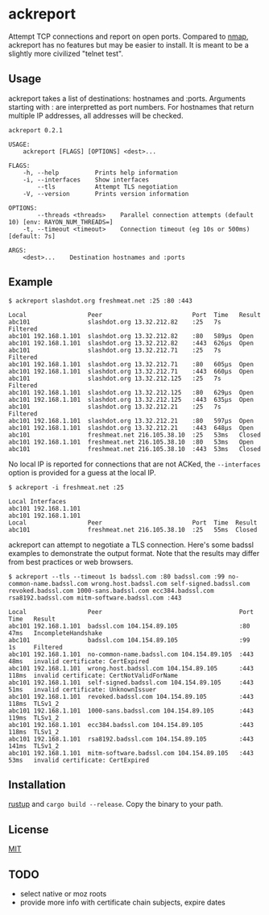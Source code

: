 # ackreport

Attempt TCP connections and report on open ports.
Compared to [nmap](https://nmap.org/), ackreport has no features but may be easier to install.
It is meant to be a slightly more civilized "telnet test".

## Usage

ackreport takes a list of destinations: hostnames and :ports.
Arguments starting with : are interpretted as port numbers.
For hostnames that return multiple IP addresses, all addresses will be checked.

```
ackreport 0.2.1

USAGE:
    ackreport [FLAGS] [OPTIONS] <dest>...

FLAGS:
    -h, --help          Prints help information
    -i, --interfaces    Show interfaces
        --tls           Attempt TLS negotiation
    -V, --version       Prints version information

OPTIONS:
        --threads <threads>    Parallel connection attempts (default 10) [env: RAYON_NUM_THREADS=]
    -t, --timeout <timeout>    Connection timeout (eg 10s or 500ms) [default: 7s]

ARGS:
    <dest>...    Destination hostnames and :ports
```

## Example

```
$ ackreport slashdot.org freshmeat.net :25 :80 :443
```

```
Local                 Peer                         Port  Time   Result
abc101                slashdot.org 13.32.212.82    :25   7s     Filtered
abc101 192.168.1.101  slashdot.org 13.32.212.82    :80   589µs  Open
abc101 192.168.1.101  slashdot.org 13.32.212.82    :443  626µs  Open
abc101                slashdot.org 13.32.212.71    :25   7s     Filtered
abc101 192.168.1.101  slashdot.org 13.32.212.71    :80   605µs  Open
abc101 192.168.1.101  slashdot.org 13.32.212.71    :443  660µs  Open
abc101                slashdot.org 13.32.212.125   :25   7s     Filtered
abc101 192.168.1.101  slashdot.org 13.32.212.125   :80   629µs  Open
abc101 192.168.1.101  slashdot.org 13.32.212.125   :443  635µs  Open
abc101                slashdot.org 13.32.212.21    :25   7s     Filtered
abc101 192.168.1.101  slashdot.org 13.32.212.21    :80   597µs  Open
abc101 192.168.1.101  slashdot.org 13.32.212.21    :443  648µs  Open
abc101                freshmeat.net 216.105.38.10  :25   53ms   Closed
abc101 192.168.1.101  freshmeat.net 216.105.38.10  :80   53ms   Open
abc101                freshmeat.net 216.105.38.10  :443  53ms   Closed
```

No local IP is reported for connections that are not ACKed, the `--interfaces` option
is provided for a guess at the local IP.

```
$ ackreport -i freshmeat.net :25
```

```
Local Interfaces
abc101 192.168.1.101
abc101 192.168.1.101
Local                 Peer                         Port  Time  Result
abc101                freshmeat.net 216.105.38.10  :25   55ms  Closed
```

ackreport can attempt to negotiate a TLS connection.
Here's some badssl examples to demonstrate the output format.
Note that the results may differ from best practices or web browsers.

```
$ ackreport --tls --timeout 1s badssl.com :80 badssl.com :99 no-common-name.badssl.com wrong.host.badssl.com self-signed.badssl.com revoked.badssl.com 1000-sans.badssl.com ecc384.badssl.com rsa8192.badssl.com mitm-software.badssl.com :443
```

```
Local                 Peer                                      Port  Time   Result
abc101 192.168.1.101  badssl.com 104.154.89.105                 :80   47ms   IncompleteHandshake
abc101                badssl.com 104.154.89.105                 :99   1s     Filtered
abc101 192.168.1.101  no-common-name.badssl.com 104.154.89.105  :443  48ms   invalid certificate: CertExpired
abc101 192.168.1.101  wrong.host.badssl.com 104.154.89.105      :443  118ms  invalid certificate: CertNotValidForName
abc101 192.168.1.101  self-signed.badssl.com 104.154.89.105     :443  51ms   invalid certificate: UnknownIssuer
abc101 192.168.1.101  revoked.badssl.com 104.154.89.105         :443  118ms  TLSv1_2
abc101 192.168.1.101  1000-sans.badssl.com 104.154.89.105       :443  119ms  TLSv1_2
abc101 192.168.1.101  ecc384.badssl.com 104.154.89.105          :443  118ms  TLSv1_2
abc101 192.168.1.101  rsa8192.badssl.com 104.154.89.105         :443  141ms  TLSv1_2
abc101 192.168.1.101  mitm-software.badssl.com 104.154.89.105   :443  53ms   invalid certificate: CertExpired
```

## Installation

[rustup](https://www.rust-lang.org/learn/get-started) and `cargo build --release`.
Copy the binary to your path.

## License
[MIT](https://choosealicense.com/licenses/mit/)

## TODO

- select native or moz roots
- provide more info with certificate chain subjects, expire dates

